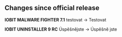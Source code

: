 ## Changes since official release

**IOBIT MALWARE FIGHTER 7.1**
testovat -> Testovat

**IOBIT UNINSTALLER 9 RC**
Úspěšnějste -> Úspěšně jste